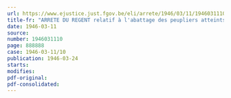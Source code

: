 ```yaml
---
url: https://www.ejustice.just.fgov.be/eli/arrete/1946/03/11/1946031110/justel
title-fr: "ARRETE DU REGENT relatif à l'abattage des peupliers atteints de chancre"
date: 1946-03-11
source:
number: 1946031110
page: 888888
case: 1946-03-11/10
publication: 1946-03-24
starts:
modifies:
pdf-original:
pdf-consolidated:
---
```


